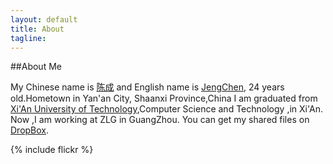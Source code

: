```yaml
---
layout: default
title: About
tagline: 
---
```


##About Me

My Chinese name is [陈成](href="contact.html") and English name is [JengChen](href="contact.html"), 24 years old.Hometown in Yan'an City, Shaanxi Province,China
I am graduated from [Xi'An University of Technology](href="http://www.xaut.edu.cn),Computer Science and Technology ,in Xi'An. Now ,I am working at ZLG in GuangZhou.
You can get my shared files on [DropBox](href=https://www.dropbox.com/sh/13r1hdutv4uqz45/9k8klaihuH).

{% include flickr %}
